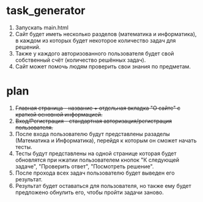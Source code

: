 # task_generator
1) Запускать main.html
2) Сайт будет иметь несколько разделов (математика и информатика), в каждом из которых будет некоторое количество задач для решений.
3) Также у каждого авторизованного пользователя  будет свой собственный счёт (количество решённых задач).
4) Сайт может помочь людям проверить свои знания по предметам.

# plan
1) ~~Главная страница - название + отдельная вкладка "О сайте" с краткой основной информацией.~~
2) ~~Вход/Регистрация - стандартная авторизация/регистрация пользователя.~~
3) После входа пользователю будут представлены разаделы (Математика и Информатика), перейдя к которым он сможет начать тесты.
4) Тесты будут представлены на одной странице которая будет обновлятся при нжатии пользователем кнопок "К следующей задаче", "Проверить ответ", "Посмотреть решение".
5) После прохода всех задач пользователю будет выведен его результат.
6) Результат будет оставаться для пользователя, но также ему будет предложено обнулить его, чтобы пройти задачи заново.
